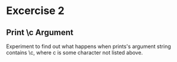 <h1>Excercise 2</h1>
<h2>Print \c Argument</h2>
Experiment to find out what happens when prints's argument string contains \c, where c is some character not listed above.